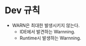 Dev 규칙
=================

- WARN은 최대한 발생시키지 않는다.
    + IDE에서 발견하는 Warnning.
    + Runtime시 발생하는 Warnning.